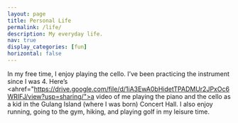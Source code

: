 ```yaml
---
layout: page
title: Personal Life
permalink: /life/
description: My everyday life.
nav: true
display_categories: [fun]
horizontal: false
---
```


In my free time, I enjoy playing the cello. I’ve been practicing the instrument since I was 4. Here’s <ahref="https://drive.google.com/file/d/1iA3EwA0bHidetTPADMUr2JPxOc6WRIFJ/view?usp=sharing/">a video of me playing the piano and the cello as a kid</a> in the Gulang Island (where I was born) Concert Hall. I also enjoy running, going to the gym, hiking, and playing golf in my leisure time.
